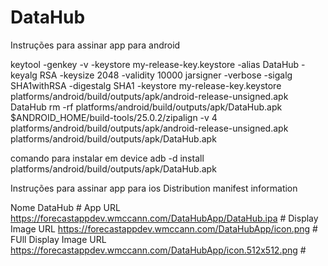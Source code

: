 # DataHub
Instruções para assinar app para android

keytool -genkey -v -keystore my-release-key.keystore -alias DataHub -keyalg RSA -keysize 2048 -validity 10000
jarsigner -verbose -sigalg SHA1withRSA -digestalg SHA1 -keystore my-release-key.keystore platforms/android/build/outputs/apk/android-release-unsigned.apk DataHub
rm -rf platforms/android/build/outputs/apk/DataHub.apk
$ANDROID_HOME/build-tools/25.0.2/zipalign -v 4 platforms/android/build/outputs/apk/android-release-unsigned.apk platforms/android/build/outputs/apk/DataHub.apk

comando para instalar em device
adb -d install platforms/android/build/outputs/apk/DataHub.apk


Instruções para assinar app para ios
Distribution manifest information

Nome
DataHub #
App URL
https://forecastappdev.wmccann.com/DataHubApp/DataHub.ipa #
Display Image URL
https://forecastappdev.wmccann.com/DataHubApp/icon.png #
FUll Display Image URL
https://forecastappdev.wmccann.com/DataHubApp/icon.512x512.png #
